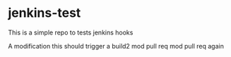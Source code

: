 # jenkins-test
This is a simple repo to tests jenkins hooks

A modification this should trigger a build2
mod pull req
mod pull req again
